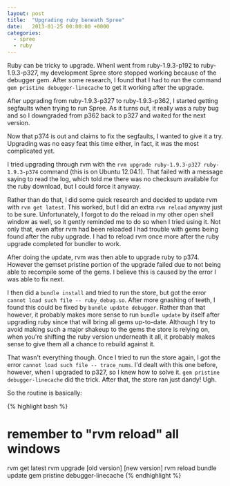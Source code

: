 ```yaml
---
layout: post
title:  "Upgrading ruby beneath Spree"
date:   2013-01-25 00:00:00 +0000
categories:
  - spree
  - ruby
---
```


Ruby can be tricky to upgrade. WhenI went from ruby-1.9.3-p192 to
ruby-1.9.3-p327, my development Spree store stopped working because of
the debugger gem. After some research, I found that I had to run the
command `gem pristine debugger-linecache` to get it working after the
upgrade.

After upgrading from ruby-1.9.3-p327 to ruby-1.9.3-p362, I started
getting segfaults when trying to run Spree. As it turns out, it really
was a ruby bug and so I downgraded from p362 back to p327 and waited for
the next version.

Now that p374 is out and claims to fix the segfaults, I wanted to give
it a try. Upgrading was no easy feat this time either, in fact, it was
the most complicated yet.

I tried upgrading through rvm with the
`rvm upgrade ruby-1.9.3-p327 ruby-1.9.3-p374` command (this is on Ubuntu
12.04.1). That failed with a message saying to read the log, which told
me there was no checksum available for the ruby download, but I could
force it anyway.

Rather than do that, I did some quick research and decided to update rvm
with `rvm get latest`. This worked, but I did an extra `rvm reload`
anyway just to be sure. Unfortunately, I forgot to do the reload in my
other open shell window as well, so it gently reminded me to do so when
I tried using it. Not only that, even after rvm had been reloaded I had
trouble with gems being found after the ruby upgrade. I had to reload
rvm once more after the ruby upgrade completed for bundler to work.

After doing the update, rvm was then able to upgrade ruby to p374.
However the gemset pristine portion of the upgrade failed due to not
being able to recompile some of the gems. I believe this is caused by
the error I was able to fix next.

I then did a `bundle install` and tried to run the store, but got the
error `cannot load such file -- ruby_debug.so`. After more gnashing of
teeth, I found this could be fixed by `bundle update debugger`. Rather
than that however, it probably makes more sense to run `bundle update`
by itself after upgrading ruby since that will bring all gems
up-to-date. Although I try to avoid making such a major shakeup to the
gems the store is relying on, when you're shifting the ruby version
underneath it all, it probably makes sense to give them all a chance to
rebuild against it.

That wasn't everything though. Once I tried to run the store again, I
got the error `cannot load such file -- trace_nums`. I'd dealt with this
one before, however, when I upgraded to p327, so I knew how to solve it.
`gem pristine debugger-linecache` did the trick. After that, the store
ran just dandy! Ugh.

So the routine is basically:

{% highlight bash %}
# remember to "rvm reload" all windows
rvm get latest
rvm upgrade [old version] [new version]
rvm reload
bundle update
gem pristine debugger-linecache
{% endhighlight %}
